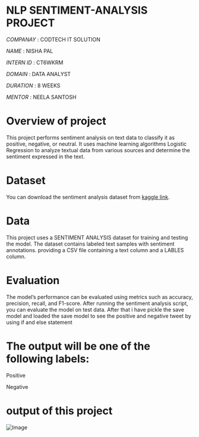 # NLP SENTIMENT-ANALYSIS PROJECT

*COMPANAY* : CODTECH IT SOLUTION 

*NAME* : NISHA PAL

*INTERN ID* : CT6WKRM

*DOMAIN* : DATA ANALYST

*DURATION* : 8 WEEKS

*MENTOR* : NEELA SANTOSH

# Overview of project
This project performs sentiment analysis on text data to classify it as positive, negative, or neutral. It uses machine learning algorithms Logistic Regression to analyze textual data from various sources and determine the sentiment expressed in the text.


# Dataset
You can download the sentiment analysis dataset from [kaggle link](https://www.kaggle.com/datasets/kazanova/sentiment140).

# Data
This project uses a SENTIMENT ANALYSIS  dataset for training and testing the model. The dataset contains labeled text samples with sentiment annotations. providing a CSV file containing a text column and a LABLES column.

# Evaluation
The model’s performance can be evaluated using metrics such as accuracy, precision, recall, and F1-score. After running the sentiment analysis script, you can evaluate the model on test data.
After that i have  pickle the save model  and loaded the save model to see the positive and negative tweet by using if and else statement

# The output will be one of the following labels:

Positive

Negative

# output of this project
![Image](https://github.com/user-attachments/assets/aa99b5fa-dc76-4b06-a62b-5977366cfa5a)
